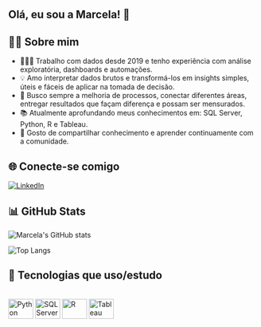 ## Olá, eu sou a Marcela! 🤍

## 👋🏼 Sobre mim
- 👩🏼‍💻 Trabalho com dados desde 2019 e tenho experiência com análise exploratória, dashboards e automações.
- 💡 Amo interpretar dados brutos e transformá-los em insights simples, úteis e fáceis de aplicar na tomada de decisão.
- 📌 Busco sempre a melhoria de processos, conectar diferentes áreas, entregar resultados que façam diferença e possam ser mensurados.
- 📚 Atualmente aprofundando meus conhecimentos em: SQL Server, Python, R e Tableau.
- 💬 Gosto de compartilhar conhecimento e aprender continuamente com a comunidade.

## 🌐 Conecte-se comigo
[![LinkedIn](https://img.shields.io/badge/LinkedIn-0A66C2?style=for-the-badge&logo=linkedin&logoColor=white)](https://www.linkedin.com/in/marcela-augusta-payao-e-silva)

## 📊 GitHub Stats
![Marcela's GitHub stats](https://github-readme-stats.vercel.app/api?username=marcelapayao&show_icons=true&theme=radical)

![Top Langs](https://github-readme-stats.vercel.app/api/top-langs/?username=marcelapayao&layout=compact&theme=radical)

## 🚀 Tecnologias que uso/estudo
<div style="display: inline_block"><br>
  <img align="center" alt="Python" height="40" width="50" src="https://cdn.jsdelivr.net/gh/devicons/devicon/icons/python/python-original.svg">
  <img align="center" alt="SQL Server" height="40" width="50" src="https://cdn.jsdelivr.net/gh/devicons/devicon/icons/microsoftsqlserver/microsoftsqlserver-plain.svg">
  <img align="center" alt="R" height="40" width="50" src="https://cdn.jsdelivr.net/gh/devicons/devicon/icons/r/r-original.svg">
  <img align="center" alt="Tableau" height="40" width="50" src="https://img.icons8.com/color/48/tableau-software.png">
</div>

